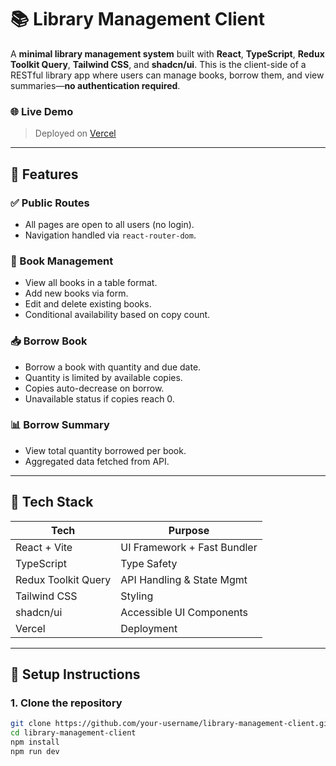 # 📚 Library Management Client

A **minimal library management system** built with **React**, **TypeScript**, **Redux Toolkit Query**, **Tailwind CSS**, and **shadcn/ui**. This is the client-side of a RESTful library app where users can manage books, borrow them, and view summaries—**no authentication required**.

### 🌐 Live Demo
> Deployed on [Vercel](https://your-vercel-link.vercel.app](https://library-management-client-vosp.vercel.app/))  


---

## 🚀 Features

### ✅ Public Routes
- All pages are open to all users (no login).
- Navigation handled via `react-router-dom`.

### 📘 Book Management
- View all books in a table format.
- Add new books via form.
- Edit and delete existing books.
- Conditional availability based on copy count.

### 📥 Borrow Book
- Borrow a book with quantity and due date.
- Quantity is limited by available copies.
- Copies auto-decrease on borrow.
- Unavailable status if copies reach 0.

### 📊 Borrow Summary
- View total quantity borrowed per book.
- Aggregated data fetched from API.

---

## 🧱 Tech Stack

| Tech               | Purpose                          |
|--------------------|----------------------------------|
| React + Vite       | UI Framework + Fast Bundler      |
| TypeScript         | Type Safety                      |
| Redux Toolkit Query| API Handling & State Mgmt        |
| Tailwind CSS       | Styling                          |
| shadcn/ui          | Accessible UI Components         |
| Vercel             | Deployment                       |

---

## 🔧 Setup Instructions

### 1. Clone the repository

```bash
git clone https://github.com/your-username/library-management-client.git
cd library-management-client
npm install
npm run dev
